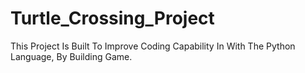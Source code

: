 # Turtle_Crossing_Project
This Project Is Built To Improve Coding Capability In With The Python Language, By Building Game.

